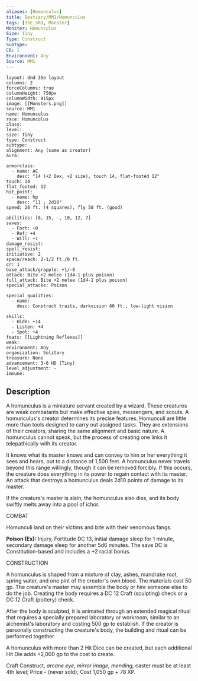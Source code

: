 ```yaml
---
aliases: [Homunculus]
title: Bestiary/MM1/Homunculus
tags: [35E_SRD, Monster]
Monster: Homunculus
Size: Tiny
Type: Construct
Subtype: 
CR: 1
Environnent: Any
Source: MM1
---
```


```statblock
layout: dnd 35e layout
columns: 2
forceColumns: true
columnHeight: 750px
columnWidth: 415px
image: [[Monsters.png]]
source: MM1
name: Homunculus
race: Homunculus
class: 
level: 
size: Tiny
type: Construct
subtype: 
alignment: Any (same as creator)
aura: 

armorclass:
  - name: AC
    desc: "14 (+2 Dex, +2 size), touch 14, flat-footed 12"
touch: 14
flat_footed: 12
hit_point:
  - name: hp
    desc: "11 ; 2d10"
speed: 20 ft. (4 squares), fly 50 ft. (good)

abilities: [8, 15, -, 10, 12, 7]
saves:
  - Fort: +0
  - Ref: +4
  - Will: +1
damage_resist: 
spell_resist: 
initiative: 2
space/reach: 2-1/2 ft./0 ft.
cr: 1
base_attack/grapple: +1/-8
attack: Bite +2 melee (1d4-1 plus poison)
full_attack: Bite +2 melee (1d4-1 plus poison)
special_attacks: Poison

special_qualities:
  - name: 
    desc: Construct traits, darkvision 60 ft., low-light vision

skills:
  - Hide: +14
  - Listen: +4
  - Spot: +4
feats: [[Lightning Reflexes]]
weak: 
environment: Any
organization: Solitary
treasure: None
advancement: 3-6 HD (Tiny)
level_adjustment: -
immune: 
```

## Description

<p>A homunculus is a miniature servant created by a wizard. These creatures are weak combatants but make effective spies, messengers, and scouts. A homunculus's creator determines its precise features. Homunculi are little more than tools designed to carry out assigned tasks. They are extensions of their creators, sharing the same alignment and basic nature. A homunculus cannot speak, but the process of creating one links it telepathically with its creator.</p>
<p>It knows what its master knows and can convey to him or her everything it sees and hears, out to a distance of 1,500 feet. A homunculus never travels beyond this range willingly, though it can be removed forcibly. If this occurs, the creature does everything in its power to regain contact with its master. An attack that destroys a homunculus deals 2d10 points of damage to its master.</p>
<p>If the creature's master is slain, the homunculus also dies, and its body swiftly melts away into a pool of ichor.</p>
<p>COMBAT</p>
<p>Homunculi land on their victims and bite with their venomous fangs.</p>
<p>
            <b>Poison (Ex):</b> Injury, Fortitude DC 13, initial damage sleep for 1 minute, secondary damage sleep for another 5d6 minutes. The save DC is Constitution-based and includes a +2 racial bonus.</p>
<p>CONSTRUCTION</p>
<p>A homunculus is shaped from a mixture of clay, ashes, mandrake root, spring water, and one pint of the creator's own blood. The materials cost 50 gp. The creature's master may assemble the body or hire someone else to do the job. Creating the body requires a DC 12 Craft (sculpting) check or a DC 12 Craft (pottery) check.</p>
<p>After the body is sculpted, it is animated through an extended magical ritual that requires a specially prepared laboratory or workroom, similar to an alchemist's laboratory and costing 500 gp to establish. If the creator is personally constructing the creature's body, the building and ritual can be performed together.</p>
<p>A homunculus with more than 2 Hit Dice can be created, but each additional Hit Die adds +2,000 gp to the cost to create.</p>
<p>Craft Construct, <i>arcane eye, mirror image, mending,</i> caster must be at least 4th level; Price  -  (never sold); Cost 1,050 gp + 78 XP.</p>